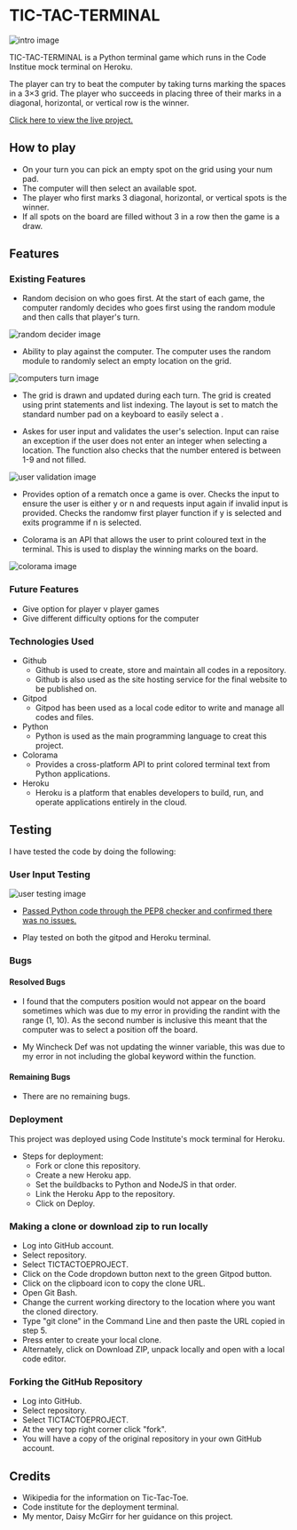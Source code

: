 # TIC-TAC-TERMINAL

![intro image](images/opener.PNG)

TIC-TAC-TERMINAL is a Python terminal game which runs in the Code Institue mock terminal on Heroku.

The player can try to beat the computer by taking turns marking the spaces in a 3×3 grid. The player who succeeds in placing three of their marks in a diagonal, horizontal, or vertical row is the winner.

[Click here to view the live project.](https://tictacterminal.herokuapp.com "Heroku App")

## How to play
 
* On your turn you can pick an empty spot on the grid using your num pad.
* The computer will then select an available spot.
* The player who first marks 3 diagonal, horizontal, or vertical spots is the winner.
* If all spots on the board are filled without 3 in a row then the game is a draw.

## Features

### Existing Features

* Random decision on who goes first.
    At the start of each game, the computer randomly decides who goes first using the random module and then calls that player's turn. 

![random decider image](images/randompicker.PNG)

* Ability to play against the computer. The computer uses the random module to randomly select an empty location on the grid. 

![computers turn image](images/compturn.PNG)

* The grid is drawn and updated during each turn. The grid is created using print statements and list indexing. The layout is set to match the standard number pad on a keyboard to easily select a . 

* Askes for user input and validates the user's selection. Input can raise an exception if the user does not enter an integer when selecting a location. The function also checks that the number entered is between 1-9 and not filled. 

![user validation image](images/playerexceptions.PNG)

* Provides option of a rematch once a game is over. Checks the input to ensure the user is either y or n and requests input again if invalid input is provided. Checks the randomw first player function if y is selected and exits programme if n is selected. 

* Colorama is an API that allows the user to print coloured text in the terminal. This is used to display the winning marks on the board.

![colorama image](images/colorama.PNG)

### Future Features

* Give option for player v player games
* Give different difficulty options for the computer

### Technologies Used

* Github
  - Github is used to create, store and maintain all codes in a repository.
  - Github is also used as the site hosting service for the final website to be published on.
* Gitpod
  - Gitpod has been used as a local code editor to write and manage all codes and files.
* Python
  - Python is used as the main programming language to creat this project.
* Colorama
  - Provides a cross-platform API to print colored terminal text from Python applications.
* Heroku
  - Heroku is a platform that enables developers to build, run, and operate applications entirely in the cloud.
  
## Testing

I have tested the code by doing the following:

### User Input Testing

![user testing image](images/userinputtesting.PNG)

* [Passed Python code through the PEP8 checker and confirmed there was no issues.](images/PEP8.PNG)

* Play tested on both the gitpod and Heroku terminal. 

### Bugs

#### Resolved Bugs

* I found that the computers position would not appear on the board sometimes which was due to my error in providing the randint with the range (1, 10). As the second number is inclusive this meant that the computer was to select a position off the board. 

* My Wincheck Def was not updating the winner variable, this was due to my error in not including the global keyword within the function. 

#### Remaining Bugs

* There are no remaining bugs.

### Deployment

This project was deployed using Code Institute's mock terminal for Heroku.

* Steps for deployment:
  - Fork or clone this repository.
  - Create a new Heroku app.
  - Set the buildbacks to Python and NodeJS in that order.
  - Link the Heroku App to the repository.
  - Click on Deploy.

### Making a clone or download zip to run locally

* Log into GitHub account.
* Select repository.
* Select TICTACTOEPROJECT.
* Click on the Code dropdown button next to the green Gitpod button.
* Click on the clipboard icon to copy the clone URL.
* Open Git Bash.
* Change the current working directory to the location where you want the cloned directory.
* Type "git clone" in the Command Line and then paste the URL copied in step 5.
* Press enter to create your local clone.
* Alternately, click on Download ZIP, unpack locally and open with a local code editor.

### Forking the GitHub Repository

* Log into GitHub.
* Select repository.
* Select TICTACTOEPROJECT.
* At the very top right corner click "fork".
* You will have a copy of the original repository in your own GitHub account.

## Credits

* Wikipedia for the information on Tic-Tac-Toe.
* Code institute for the deployment terminal.
* My mentor, Daisy McGirr for her guidance on this project. 